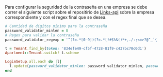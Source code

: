 Para configurar la seguridad de la contraseña en una empresa se debe correr el siguiente script sobre el repositirio de [Links-api](https://github.com/rankmi/links-api) sobre la empresa correspondiente y con el regex final que se desea.

```ruby
# Cantidad de digitos minimo para la contraseña
password_validator_minlen = 8
# Regex para validar la contraseña 
password_validator_regexp = '^(?=.*[0-9])(?=.*[!#$%&()*+,./:;<=>?@^_`{|}~])(?=.*[A-Z])(?=.*[a-z])\S{8,12}$'

t = Tenant.find_by(token: '834efe49-cf5f-4728-81f9-c437bc70c0d1')
Apartment::Tenant.switch! t.scheme

LoginSetup.all.each do |l|
  l.update(password_validator_minlen: password_validator_minlen, password_validator_regexp: password_validator_regexp)
end
```
